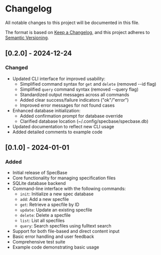 # Changelog

All notable changes to this project will be documented in this file.

The format is based on [Keep a Changelog](https://keepachangelog.com/en/1.0.0/),
and this project adheres to [Semantic Versioning](https://semver.org/spec/v2.0.0.html).

## [0.2.0] - 2024-12-24

### Changed
- Updated CLI interface for improved usability:
  - Simplified command syntax for `get` and `delete` (removed --id flag)
  - Simplified `query` command syntax (removed --query flag)
  - Standardized output messages across all commands
  - Added clear success/failure indicators ("ok"/"error")
  - Improved error messages for not found cases
- Enhanced database initialization:
  - Added confirmation prompt for database override
  - Clarified database location (~/.config/specbase/specbase.db)
- Updated documentation to reflect new CLI usage
- Added detailed comments to example code

## [0.1.0] - 2024-01-01

### Added
- Initial release of SpecBase
- Core functionality for managing specification files
- SQLite database backend
- Command-line interface with the following commands:
  - `init`: Initialize a new spec database
  - `add`: Add a new specfile
  - `get`: Retrieve a specfile by ID
  - `update`: Update an existing specfile
  - `delete`: Delete a specfile
  - `list`: List all specfiles
  - `query`: Search specfiles using fulltext search
- Support for both file-based and direct content input
- Basic error handling and user feedback
- Comprehensive test suite
- Example code demonstrating basic usage
